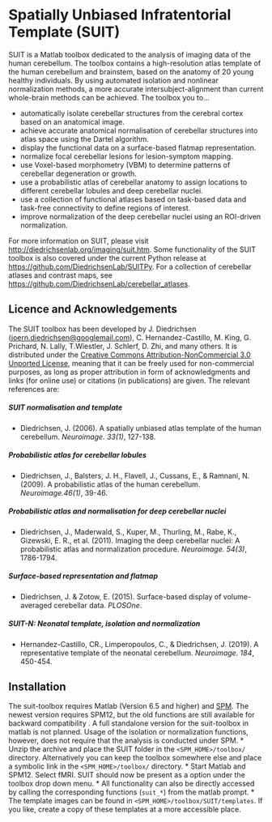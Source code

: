 # Spatially Unbiased Infratentorial Template (SUIT) 

SUIT is a Matlab toolbox dedicated to the analysis of imaging data of the human cerebellum. The toolbox contains a high-resolution atlas template of the human cerebellum and brainstem, based on the anatomy of 20 young healthy individuals. By using automated isolation and nonlinear normalization methods, a more accurate intersubject-alignment than current whole-brain methods can be achieved. The toolbox you to...

- automatically isolate cerebellar structures from the cerebral cortex based on an anatomical image.
- achieve accurate anatomical normalisation of cerebellar structures into atlas space using the Dartel algorithm.
- display the functional data on a surface-based flatmap representation.
- normalize focal cerebellar lesions for lesion-symptom mapping.
- use Voxel-based morphometry (VBM) to determine patterns of cerebellar degeneration or growth.
- use a probabilistic atlas of cerebellar anatomy to assign locations to different cerebellar lobules and deep cerebellar nuclei.
- use a collection of functional atlases based on task-based data and task-free connectivity to define regions of interest.
- improve normalization of the deep cerebellar nuclei using an ROI-driven normalization.

For more information on SUIT, please visit http://diedrichsenlab.org/imaging/suit.htm. Some functionality of the SUIT toolbox is also covered under the current Python release at https://github.com/DiedrichsenLab/SUITPy. For a collection of cerebellar atlases and contrast maps, see https://github.com/DiedrichsenLab/cerebellar_atlases. 

## Licence and Acknowledgements

The SUIT toolbox has been developed by J. Diedrichsen (joern.diedrichsen@googlemail.com),  C. Hernandez-Castillo, M. King, G. Prichard, N. Lally, T.Wiestler, J. Schlerf, D. Zhi, and many others. It is distributed under the [Creative Commons Attribution-NonCommercial 3.0 Unported License](http://creativecommons.org/licenses/by-nc/3.0/deed.en_US), meaning that it can be freely used for non-commercial purposes, as long as proper attribution in form of acknowledgments and links (for online use) or citations (in publications) are given. The relevant references are:

##### SUIT normalisation and template

- Diedrichsen, J. (2006). A spatially unbiased atlas template of the human cerebellum. *Neuroimage. 33(1)*, 127-138. 

##### Probabilistic atlas for cerebellar lobules

- Diedrichsen, J., Balsters, J. H., Flavell, J., Cussans, E., & Ramnani, N. (2009). A probabilistic atlas of the human cerebellum. *Neuroimage.46(1)*, 39-46.

##### Probabilistic atlas and normalisation for deep cerebellar nuclei

- Diedrichsen, J., Maderwald, S., Kuper, M., Thurling, M., Rabe, K., Gizewski, E. R., et al. (2011). Imaging the deep cerebellar nuclei: A probabilistic atlas and normalization procedure. *Neuroimage. 54(3)*, 1786-1794.

##### Surface-based representation and flatmap

- Diedrichsen, J. & Zotow, E. (2015). Surface-based display of volume-averaged cerebellar data. *PLOSOne*. 

##### SUIT-N: Neonatal template, isolation and normalization

- Hernandez-Castillo, CR., Limperopoulos, C., & Diedrichsen, J. (2019). A representative template of the neonatal cerebellum. *Neuroimage. 184*, 450-454. 

## Installation
The suit-toolbox requires Matlab (Version 6.5 and higher) and [SPM]("http://www.fil.ion.ac.uk/spm">).</a> The newest version requires SPM12, but the old functions are still available for backward compatibility . A full standalone version for the suit-toolbox in matlab is not planned. Usage of the isolation or normalization functions, however, does not require that the analysis is conducted under SPM. 
    * Unzip the archive and place the SUIT folder in the `<SPM_HOME>/toolbox/` directory. Alternatively you can keep the toolbox somewhere else and place a symbolic link in the `<SPM_HOME>/toolbox/` directory.
    * Start Matlab and SPM12. Select fMRI. SUIT should now be present as a option under the toolbox drop down menu.
    * All functionality can also be directly accessed by calling the corresponding functions (`suit_*`) from the matlab prompt. 
    * The template images can be found in `<SPM_HOME>/toolbox/SUIT/templates`. If you like, create a copy of these templates at a more accessible place.
